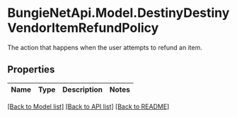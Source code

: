 # BungieNetApi.Model.DestinyDestinyVendorItemRefundPolicy
The action that happens when the user attempts to refund an item.
## Properties

Name | Type | Description | Notes
------------ | ------------- | ------------- | -------------

[[Back to Model list]](../README.md#documentation-for-models) [[Back to API list]](../README.md#documentation-for-api-endpoints) [[Back to README]](../README.md)

